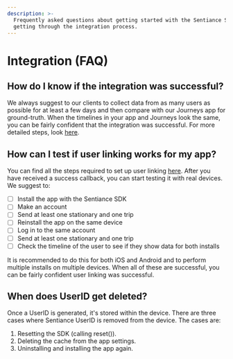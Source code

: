 ```yaml
---
description: >-
  Frequently asked questions about getting started with the Sentiance SDK and
  getting through the integration process.
---
```


# Integration (FAQ)

## How do I know if the integration was successful?

We always suggest to our clients to collect data from as many users as possible for at least a few days and then compare with our Journeys app for ground-truth. When the timelines in your app and Journeys look the same, you can be fairly confident that the integration was successful. For more detailed steps, look [here](https://docs.sentiance.com/guide/verifying-your-integration).

## **How can I test if user linking works for my app**?

You can find all the steps required to set up user linking [here](https://app.gitbook.com/o/-LTy4edtsWdQgbEsKB-i/s/-LTy4edu-AQHCZBbSxqI/\~/changes/-Mdvb7zVAg9mTiQeb82W/sdk/appendix/user-creation). After you have received a success callback, you can start testing it with real devices. We suggest to:

* [ ] Install the app with the Sentiance SDK
* [ ] Make an account&#x20;
* [ ] Send at least one stationary and one trip
* [ ] Reinstall the app on the same device
* [ ] Log in to the same account
* [ ] Send at least one stationary and one trip
* [ ] Check the timeline of the user to see if they show data for both installs

It is recommended to do this for both iOS and Android and to perform multiple installs on multiple devices. When all of these are successful, you can be fairly confident user linking was successful.

## When does UserID get deleted?

Once a UserID is generated, it's stored within the device. There are three cases where Sentiance UserID is removed from the device. The cases are:

1. Resetting the SDK (calling reset()).
2. Deleting the cache from the app settings.
3. Uninstalling and installing the app again.

